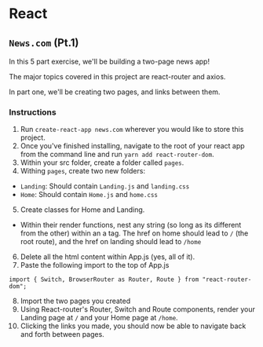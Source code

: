 # React

## `News.com` (Pt.1)

In this 5 part exercise, we'll be building a two-page news app!

The major topics covered in this project are react-router and axios. 

In part one, we'll be creating two pages, and links between them.

### Instructions
1. Run `create-react-app news.com` wherever you would like to store this project.
2. Once you've finished installing, navigate to the root of your react app from the command line and run `yarn add react-router-dom`.
3. Within your src folder, create a folder called `pages`.
4. Withing `pages`, create two new folders: 
  - `Landing`: Should contain `Landing.js` and `landing.css`
  - `Home`: Should contain `Home.js` and `home.css`
5. Create classes for Home and Landing.
  - Within their render functions, nest any string (so long as its different from the other) within an a tag. The href on home should lead to `/` (the root route), and the href on landing should lead to `/home`
6. Delete all the html content within App.js (yes, all of it).  
7. Paste the following import to the top of App.js
```
import { Switch, BrowserRouter as Router, Route } from "react-router-dom";
``` 
8. Import the two pages you created
9. Using React-router's Router, Switch and Route components, render your Landing page at `/` and your Home page at `/home`.
10. Clicking the links you made, you should now be able to navigate back and forth between pages. 